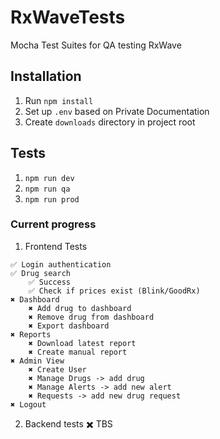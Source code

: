 # RxWaveTests
Mocha Test Suites for QA testing RxWave

## Installation 
1. Run `npm install`
2. Set up `.env` based on Private Documentation
3. Create `downloads` directory in project root

## Tests
1. `npm run dev`
2. `npm run qa`
3. `npm run prod`

### Current progress
  1. Frontend Tests
  
    ✅ Login authentication
    ✅ Drug search
        ✅ Success
        ✅ Check if prices exist (Blink/GoodRx)
    ✖️ Dashboard
        ✖️ Add drug to dashboard
        ✖️ Remove drug from dashboard
        ✖️ Export dashboard
    ✖️ Reports
        ✖️ Download latest report
        ✖️ Create manual report
    ✖️ Admin View
        ✖️ Create User
        ✖️ Manage Drugs -> add drug
        ✖️ Manage Alerts -> add new alert
        ✖️ Requests -> add new drug request
    ✖️ Logout
  2. Backend tests
    ✖️ TBS
